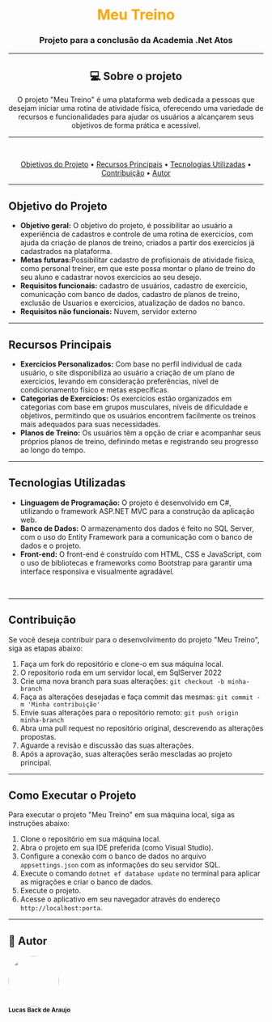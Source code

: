 <h1 align="center" style="color:#ffa500">Meu Treino</h1>

<h3 align="center">Projeto para a conclusão da Academia .Net Atos</h3>
<hr>
<p><h2 align="center"> 💻 Sobre o projeto</h2></p>
<p align="center">O projeto "Meu Treino" é uma plataforma web dedicada a pessoas que desejam iniciar uma rotina de atividade física, oferecendo uma variedade 
  de recursos e funcionalidades para ajudar os usuários a alcançarem seus objetivos de forma prática e acessível.</p>
<hr>

<br/>

<p align="center">
<a href="#objetivo">Objetivos do Projeto</a> •
 <a href="#recursosPrincipais">Recursos Principais</a> •
 <a href="#tecnologia">Tecnologias Utilizadas</a> • 
 <a href="#contribuicao">Contribuição</a> •  
 <a href="#autor">Autor</a>
</p>
<hr>
<h2 id="objetivo">Objetivo do Projeto</h2>
<ul>
  <li><strong> Objetivo geral:</strong> O objetivo do projeto, é possibilitar ao usuário a experiência de cadastros e controle de uma rotina de exercicíos, com ajuda da criação de planos de treino, criados a partir dos exercicíos já cadastrados na plataforma.</li>
  <li><strong>Metas futuras:</strong>Possibilitar cadastro de profisionais de atividade fisíca, como personal treiner, em que este possa montar o plano de treino do seu aluno e cadastrar novos exercicios ao seu desejo.</li>
  <li><strong>Requisitos funcionais:</strong> cadastro de usuários, cadastro de exercício, comunicação com banco de dados, cadastro de planos de treino, exclusão de Usuarios e exercicios, atualização de dados no banco. </li>
  <li><strong>Requisitos não funcionais:</strong> Nuvem, servidor externo</li>	  
    
</ul>
<hr>
<h2 id="recursosPrincipais">Recursos Principais</h2>
<ul>
  <li><strong>Exercícios Personalizados:</strong> Com base no perfil individual de cada usuário, o site disponibiliza ao usuário a criação de um plano de exercicios, levando em consideração preferências, nível de condicionamento físico e metas específicas.</li>
  <li><strong>Categorias de Exercícios:</strong> Os exercícios estão organizados em categorias com base em grupos musculares, níveis de dificuldade e objetivos, permitindo que os usuários encontrem facilmente os treinos mais adequados para suas necessidades.</li>
  <li><strong>Planos de Treino:</strong> Os usuários têm a opção de criar e acompanhar seus próprios planos de treino, definindo metas e registrando seu progresso ao longo do tempo.</li>  
</ul>
<hr>
<h2 id="tecnologia">Tecnologias Utilizadas</h2>

<ul>
  <li><strong>Linguagem de Programação:</strong> O projeto é desenvolvido em C#, utilizando o framework ASP.NET MVC para a construção da aplicação web.</li>
  <li><strong>Banco de Dados:</strong> O armazenamento dos dados é feito no SQL Server, com o uso do Entity Framework para a comunicação com o banco de dados e o projeto.</li>
  <li><strong>Front-end:</strong> O front-end é construído com HTML, CSS e JavaScript, com o uso de bibliotecas e frameworks como Bootstrap para garantir uma interface responsiva e visualmente agradável.</li>
</ul>
<br/>
<hr>
<h2 id="contribuicao">Contribuição</h2>

<p>Se você deseja contribuir para o desenvolvimento do projeto "Meu Treino", siga as etapas abaixo:</p>

<ol>
  <li>Faça um fork do repositório e clone-o em sua máquina local.</li>
  <li>O repositorio roda em um servidor local, em SqlServer 2022</li>
  <li>Crie uma nova branch para suas alterações: <code>git checkout -b minha-branch</code></li>
  <li>Faça as alterações desejadas e faça commit das mesmas: <code>git commit -m 'Minha contribuição'</code></li>
  <li>Envie suas alterações para o repositório remoto: <code>git push origin minha-branch</code></li>
  <li>Abra uma pull request no repositório original, descrevendo as alterações propostas.</li>
  <li>Aguarde a revisão e discussão das suas alterações.</li>
  <li>Após a aprovação, suas alterações serão mescladas ao projeto principal.</li>
</ol>

<hr>
<h2 id="como_executar-projeto">Como Executar o Projeto</h2>

<p>Para executar o projeto "Meu Treino" em sua máquina local, siga as instruções abaixo:</p>

<ol>
  <li>Clone o repositório em sua máquina local.</li>
  <li>Abra o projeto em sua IDE preferida (como Visual Studio).</li>
  <li>Configure a conexão com o banco de dados no arquivo <code>appsettings.json</code> com as informações do seu servidor SQL.</li>
  <li>Execute o comando <code>dotnet ef database update</code> no terminal para aplicar as migrações e criar o banco de dados.</li>
  <li>Execute o projeto.</li>
  <li>Acesse o aplicativo em seu navegador através do endereço <code>http://localhost:porta</code>.</li>  	
</ol>
<hr>
<h2 id="autor"> 🦸 Autor </h2>
 <img style="border-radius: 50%;" src="https://avatars.githubusercontent.com/u/113467764?v=4" width="100px;" alt=""/>
<br />
 <sub><b>Lucas Back de Araujo</b></sub></a> <a href="https://github.com/LucasBackA)](https://github.com/LucasBackAr" title="Github"></a>
 <br />

